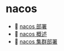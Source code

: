 # nacos

- 📄 [nacos 部署](nacos/nacos%20单机部署.md)
- 📄 [nacos 概述](nacos/nacos%20概述.md)
- 📄 [nacos 集群部署](nacos/nacos%20集群部署.md)

‍

